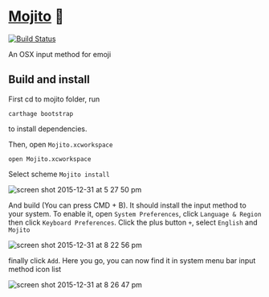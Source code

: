 # [Mojito](https://mojito.cool) 🍹
[![Build Status](https://travis-ci.org/brunchmade/mojito.svg)](https://travis-ci.org/brunchmade/mojito)

An OSX input method for emoji

## Build and install

First cd to mojito folder, run

```
carthage bootstrap
```

to install dependencies.

Then, open `Mojito.xcworkspace`

```
open Mojito.xcworkspace
```

Select scheme `Mojito install`

![screen shot 2015-12-31 at 5 27 50 pm](https://cloud.githubusercontent.com/assets/201615/12069711/c46e9982-affb-11e5-8b70-d014a0a76265.png)

And build (You can press CMD + B). It should install the input method to your system.  To enable it, open `System Preferences`, click `Language & Region` then click `Keyboard Preferences`. Click the plus button `+`, select `English` and `Mojito`

![screen shot 2015-12-31 at 8 22 56 pm](https://cloud.githubusercontent.com/assets/201615/12069721/5176dab0-affc-11e5-91cc-d131b9e57c27.png)

finally click `Add`. Here you go, you can now find it in system menu bar input method icon list

![screen shot 2015-12-31 at 8 26 47 pm](https://cloud.githubusercontent.com/assets/201615/12069736/d7ca26ee-affc-11e5-9e47-22fba8b6eb7c.png)
